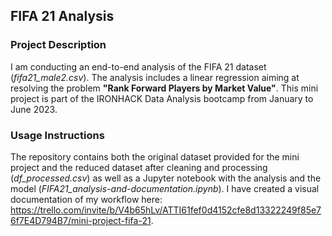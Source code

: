 ## FIFA 21 Analysis

### Project Description
I am conducting an end-to-end analysis of the FIFA 21 dataset (*fifa21_male2.csv*). The analysis includes a linear regression aiming at resolving the problem **"Rank Forward Players by Market Value"**.
This mini project is part of the IRONHACK Data Analysis bootcamp from January to June 2023.

### Usage Instructions
The repository contains both the original dataset provided for the mini project and the reduced dataset after cleaning and processing (*df_processed.csv*) as well as a Jupyter notebook with the analysis and the model (*FIFA21_analysis-and-documentation.ipynb*). 
I have created a visual documentation of my workflow here: https://trello.com/invite/b/V4b65hLv/ATTI61fef0d4152cfe8d13322249f85e76f7E4D794B7/mini-project-fifa-21.



